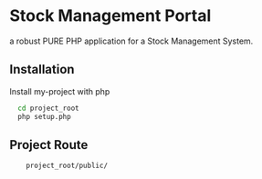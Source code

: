 
# Stock Management Portal

a robust PURE PHP application for a Stock Management System.




## Installation

Install my-project with php

```bash
  cd project_root
  php setup.php
```
## Project Route

```bash
    project_root/public/
```